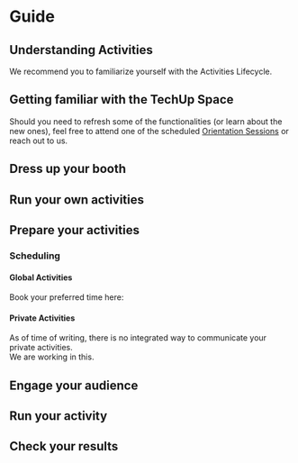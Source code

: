 # Guide

## Understanding Activities

We recommend you to familiarize yourself with the Activities Lifecycle.

## Getting familiar with the TechUp Space



Should you need to refresh some of the functionalities (or learn about the new ones), feel free to attend one of the scheduled [Orientation Sessions](../../activities/tiof/orientation-sessions.md) or reach out to us.



## Dress up your booth





## Run your own activities



## Prepare your activities



### Scheduling

#### Global Activities

Book your preferred time here:

#### Private Activities

As of time of writing, there is no integrated way to communicate your private activities.\
We are working in this.

####

## Engage your audience



## Run your activity



## Check your results









